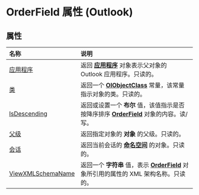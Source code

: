 
# OrderField 属性 (Outlook)

## 属性



|**名称**|**说明**|
|:-----|:-----|
|[应用程序](31a9f88f-0dbe-b5b9-10fa-80eb6aff59fc.md)|返回 **[应用程序](797003e7-ecd1-eccb-eaaf-32d6ddde8348.md)** 对象表示父对象的 Outlook 应用程序。只读的。|
|[类](c358b625-6e96-84dc-c4c3-5a5cc96577ad.md)|返回一个 **[OlObjectClass](33d724b3-df3c-2a7f-a80f-93b66d96f588.md)** 常量，该常量指示对象的类。只读的。|
|[IsDescending](941f7144-748a-7b57-35f1-3e29077b926d.md)|返回或设置一个 **布尔** 值，该值指示是否按降序排序 **[OrderField](4ae32270-bde9-3178-bca3-f8d145779d3d.md)** 对象的内容。读/写。|
|[父级](38a323b9-49ed-bff4-3437-37b9784c3276.md)|返回指定对象的 **对象** 的父级。只读的。|
|[会话](af14c535-9588-0e3a-b9ff-8a4c46d0fc25.md)|返回当前会话的 **[命名空间](f0dcaa19-07f5-5d42-a3bf-2e42b7885644.md)** 的对象。只读的。|
|[ViewXMLSchemaName](a88c22ff-3d30-a4f2-87f6-6c32c1c2acb7.md)|返回一个 **字符串** 值，表示 **[OrderField](4ae32270-bde9-3178-bca3-f8d145779d3d.md)** 对象所引用的属性的 XML 架构名称。只读的。|

